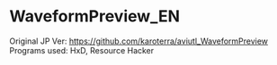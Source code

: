 # WaveformPreview_EN
Original JP Ver: https://github.com/karoterra/aviutl_WaveformPreview
Programs used: HxD, Resource Hacker
